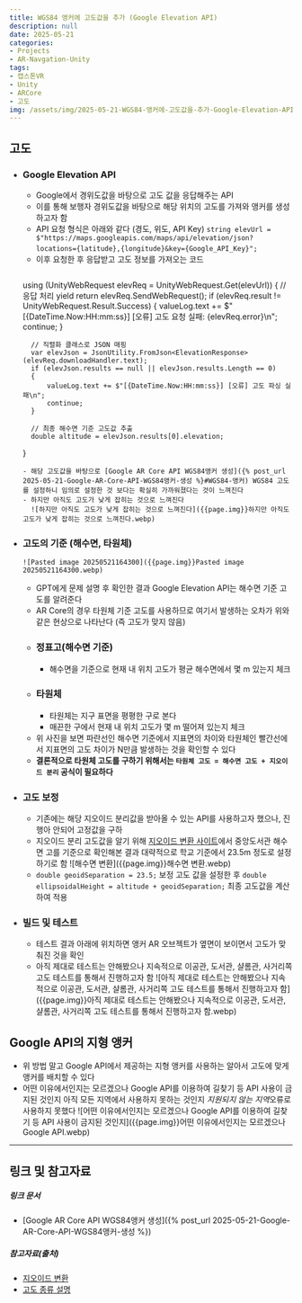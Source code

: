 ```yaml
---
title: WGS84 앵커에 고도값을 추가 (Google Elevation API)
description: null
date: 2025-05-21
categories:
- Projects
- AR-Navgation-Unity
tags:
- 캡스톤VR
- Unity
- ARCore
- 고도
img: /assets/img/2025-05-21-WGS84-앵커에-고도값을-추가-Google-Elevation-API/
---
```

## 고도
- ### Google Elevation API
	- Google에서 경위도값을 바탕으로 고도 값을 응답해주는 API
	- 이를 통해 보행자 경위도값을 바탕으로 해당 위치의 고도를 가져와 앵커를 생성하고자 함
	- API 요청 형식은 아래와 같다 (경도, 위도, API Key)
	  `string elevUrl = $"https://maps.googleapis.com/maps/api/elevation/json?locations={latitude},{longitude}&key={Google_API_Key}";`
	  　
	- 이후 요청한 후 응답받고 고도 정보를 가져오는 코드
	  ```cpp
	using (UnityWebRequest elevReq = UnityWebRequest.Get(elevUrl))
	{
	    // 응답 처리
	    yield return elevReq.SendWebRequest();
	    if (elevReq.result != UnityWebRequest.Result.Success)
	    {
	        valueLog.text += $"[{DateTime.Now:HH:mm:ss}] [오류] 고도 요청 실패: {elevReq.error}\n";
	        continue;
	    }
	
	    // 직렬화 클래스로 JSON 매핑
	    var elevJson = JsonUtility.FromJson<ElevationResponse>(elevReq.downloadHandler.text);
	    if (elevJson.results == null || elevJson.results.Length == 0)
	    {
	        valueLog.text += $"[{DateTime.Now:HH:mm:ss}] [오류] 고도 파싱 실패\n";
	        continue;
	    }
	
	    // 최종 해수면 기준 고도값 추출
	    double altitude = elevJson.results[0].elevation;
	}
    ```
	- 해당 고도값을 바탕으로 [Google AR Core API WGS84앵커 생성]({% post_url 2025-05-21-Google-AR-Core-API-WGS84앵커-생성 %}#WGS84-앵커) WGS84 고도를 설정하니 임의로 설정한 것 보다는 확실히 가까워졌다는 것이 느껴진다
	- 하지만 아직도 고도가 낮게 잡히는 것으로 느껴진다
	  ![하지만 아직도 고도가 낮게 잡히는 것으로 느껴진다]({{page.img}}하지만 아직도 고도가 낮게 잡히는 것으로 느껴진다.webp)
- ### 고도의 기준 (해수면, 타원체)
	  ![Pasted image 20250521164300]({{page.img}}Pasted image 20250521164300.webp)
	- GPT에게 문제 설명 후 확인한 결과 Google Elevation API는 해수면 기준 고도를 알려준다
	- AR Core의 경우 타원체 기준 고도를 사용하므로 여기서 발생하는 오차가 위와 같은 현상으로 나타난다 (즉 고도가 맞지 않음)
	- ### 정표고(해수면 기준)
		- 해수면을 기준으로 현재 내 위치 고도가 평균 해수면에서 몇 m 있는지 체크
	- ### 타원체
		- 타원체는 지구 표면을 평평한 구로 본다
		- 매끈한 구에서 현재 내 위치 고도가 몇 m 떨어져 있는지 체크
	- 위 사진을 보면 파란선인 해수면 기준에서 지표면의 차이와 타원체인 빨간선에서 지표면의 고도 차이가 N만큼 발생하는 것을 확인할 수 있다
	- **결론적으로 타원체 고도를 구하기 위해서는 `타원체 고도 = 해수면 고도 + 지오이드 분리` 공식이 필요하다**
- ### 고도 보정
	- 기존에는 해당 지오이드 분리값을 받아올 수 있는 API를 사용하고자 했으나, 진행아 안되어 고정값을 구하
	- 지오이드 분리 고도값을 알기 위해  [지오이드 변환 사이트](https://geographiclib.sourceforge.io/cgi-bin/GeoidEval)에서 중앙도서관 해수면 고를 기준으로 확인해본 결과 대략적으로 학교 기준에서 23.5m 정도로 설정하기로 함
	  ![해수면 변환]({{page.img}}해수면 변환.webp)
	- `double geoidSeparation = 23.5;` 보정 고도 값을 설정한 후 
	  `double ellipsoidalHeight = altitude + geoidSeparation;` 최종 고도값을 계산하여 적용
- ### 빌드 및 테스트
	- 테스트 결과 아래에 위치하면 앵커 AR 오브젝트가 옆면이 보이면서 고도가 맞춰진 것을 확인
	- 아직 제대로 테스트는 안해봤으나 지속적으로 이공관, 도서관, 샬롬관, 사거리쪽 고도 테스트를 통해서 진행하고자 함
	  ![아직 제대로 테스트는 안해봤으나 지속적으로 이공관, 도서관, 샬롬관, 사거리쪽 고도 테스트를 통해서 진행하고자 함]({{page.img}}아직 제대로 테스트는 안해봤으나 지속적으로 이공관, 도서관, 샬롬관, 사거리쪽 고도 테스트를 통해서 진행하고자 함.webp)

## Google API의 지형 앵커
- 위 방법 말고 Google API에서 제공하는 지형 앵커를 사용하는 알아서 고도에 맞게 앵커를 배치할 수 있다
- 어떤 이유에서인지는 모르겠으나 Google API를 이용하여 길찾기 등 API 사용이 금지된 것인지 아직 모든 지역에서 사용하지 못하는 것인지 *지원되지 않는 지역*오류로 사용하지 못했다
  ![어떤 이유에서인지는 모르겠으나 Google API를 이용하여 길찾기 등 API 사용이 금지된 것인지]({{page.img}}어떤 이유에서인지는 모르겠으나 Google API.webp)

---
## 링크 및 참고자료

##### 링크 문서
- [Google AR Core API WGS84앵커 생성]({% post_url 2025-05-21-Google-AR-Core-API-WGS84앵커-생성 %})



##### 참고자료(출처)
- [지오이드 변환](https://geographiclib.sourceforge.io/cgi-bin/GeoidEval)
- [고도 종류 설명](https://clouds-daily.tistory.com/124)



